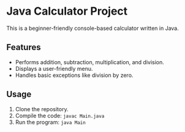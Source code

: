 # Java Calculator Project
This is a beginner-friendly console-based calculator written in Java.

## Features
- Performs addition, subtraction, multiplication, and division.
- Displays a user-friendly menu.
- Handles basic exceptions like division by zero.

## Usage
1. Clone the repository.
2. Compile the code: `javac Main.java`
3. Run the program: `java Main`

